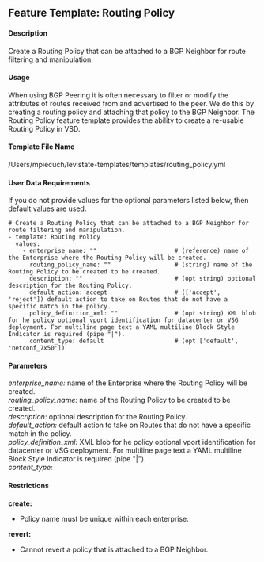 ## Feature Template: Routing Policy
#### Description
Create a Routing Policy that can be attached to a BGP Neighbor for route filtering and manipulation.

#### Usage
When using BGP Peering it is often necessary to filter or modify the attributes of routes received from and advertised to the peer. We do this by creating a routing policy and attaching that policy to the BGP Neighbor. The Routing Policy feature template provides the ability to create a re-usable Routing Policy in VSD.

#### Template File Name
/Users/mpiecuch/levistate-templates/templates/routing_policy.yml

#### User Data Requirements
If you do not provide values for the optional parameters listed below, then default values are used.

```
# Create a Routing Policy that can be attached to a BGP Neighbor for route filtering and manipulation.
- template: Routing Policy
  values:
    - enterprise_name: ""                      # (reference) name of the Enterprise where the Routing Policy will be created.
      routing_policy_name: ""                  # (string) name of the Routing Policy to be created to be created.
      description: ""                          # (opt string) optional description for the Routing Policy.
      default_action: accept                   # (['accept', 'reject']) default action to take on Routes that do not have a specific match in the policy.
      policy_definition_xml: ""                # (opt string) XML blob for he policy optional vport identification for datacenter or VSG deployment. For multiline page text a YAML multiline Block Style Indicator is required (pipe "|").
      content_type: default                    # (opt ['default', 'netconf_7x50'])

```

#### Parameters
*enterprise_name:* name of the Enterprise where the Routing Policy will be created.<br>
*routing_policy_name:* name of the Routing Policy to be created to be created.<br>
*description:* optional description for the Routing Policy.<br>
*default_action:* default action to take on Routes that do not have a specific match in the policy.<br>
*policy_definition_xml:* XML blob for he policy optional vport identification for datacenter or VSG deployment. For multiline page text a YAML multiline Block Style Indicator is required (pipe "|").<br>
*content_type:* <br>


#### Restrictions
**create:**
* Policy name must be unique within each enterprise.

**revert:**
* Cannot revert a policy that is attached to a BGP Neighbor.

